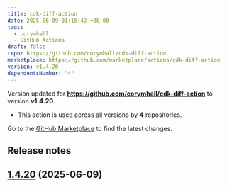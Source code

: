 ```yaml
---
title: cdk-diff-action
date: 2025-06-09 01:15:42 +00:00
tags:
  - corymhall
  - GitHub Actions
draft: false
repo: https://github.com/corymhall/cdk-diff-action
marketplace: https://github.com/marketplace/actions/cdk-diff-action
version: v1.4.20
dependentsNumber: "4"
---
```



Version updated for **https://github.com/corymhall/cdk-diff-action** to version **v1.4.20**.
- This action is used across all versions by **4** repositories.

Go to the [GitHub Marketplace](https://github.com/marketplace/actions/cdk-diff-action) to find the latest changes.

## Release notes


## [1.4.20](https://github.com/corymhall/cdk-diff-action/compare/v1.4.19...v1.4.20) (2025-06-09)

